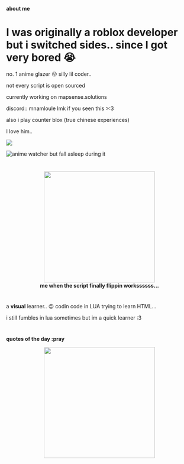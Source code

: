 **about me**
# I was originally a roblox developer but i switched sides.. since I got very bored 😭

no. 1 anime glazer 😛
silly lil coder..

not every script is open sourced

currently working on mapsense.solutions

discord::  mnamloule
lmk if you seen this >:3

also i play counter blox (true chinese experiences)

I love him..

![](https://komarev.com/ghpvc/?username=nbamwyd)

![anime watcher but fall asleep during it](https://img.shields.io/badge/anime-glazer-ff69b4)

# 

<p align="center">
  <img src="https://i.pinimg.com/736x/84/81/ff/8481ffb726a454888a12f2391c121f6d.jpg" width="300"/>
  <br>
  <b>me when the script finally flippin workssssss...</b>
</p>

#

a **visual** learner.. 😉
codin code in LUA
trying to learn HTML...

i still fumbles in lua sometimes but im a quick learner :3

#

**quotes of the day :pray**

<p align="center">
  <img src="https://cdn.discordapp.com/attachments/1362425924674388242/1362426095307194479/quote_1362424021131591711.png?ex=6810da2d&is=680f88ad&hm=64f427fffdcb880f5c0cf0a835b3adf8b6df5ea0baa5921234150966cf156d5a&" width="300"/>
  <br>
</p>
